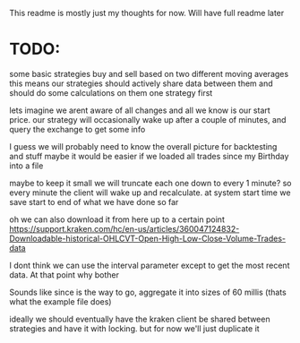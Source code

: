 This readme is mostly just my thoughts for now. Will have full readme later
# TODO:
some basic strategies buy and sell based on two different moving averages
this means our strategies should actively share data between them and should do some calculations on them
one strategy first

lets imagine we arent aware of all changes and all we know is our start price.
our strategy will occasionally wake up after a couple of minutes, and query the exchange to get some info

I guess we will probably need to know the overall picture for backtesting and stuff maybe it would be easier if we loaded all trades since my Birthday into a file

maybe to keep it small we will truncate each one down to every 1 minute? so every minute the client will wake up and recalculate.
at system start time we save start to end of what we have done so far

oh we can also download it from here up to a certain point https://support.kraken.com/hc/en-us/articles/360047124832-Downloadable-historical-OHLCVT-Open-High-Low-Close-Volume-Trades-data

I dont think we can use the interval parameter except to get the most recent data. At that point why bother

Sounds like since is the way to go, aggregate it into sizes of 60 millis (thats what the example file does)

ideally we should eventually have the kraken client be shared between strategies and have it with locking. but for now we'll just duplicate it